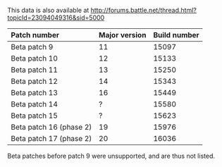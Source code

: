 This data is also available at http://forums.battle.net/thread.html?topicId=23094049316&sid=5000

| **Patch number** | **Major version** | **Build number** |
|:-----------------|:------------------|:-----------------|
| Beta patch 9 | 11 | 15097 |
| Beta patch 10 | 12 | 15133 |
| Beta patch 11 | 13 | 15250 |
| Beta patch 12 | 14 | 15343 |
| Beta patch 13 | 16 | 15449 |
| Beta patch 14 | ? | 15580 |
| Beta patch 15 | ? | 15623 |
| Beta patch 16 (phase 2) | 19 | 15976 |
| Beta patch 17 (phase 2) | 20 | 16036 |

Beta patches before patch 9 were unsupported, and are thus not listed.